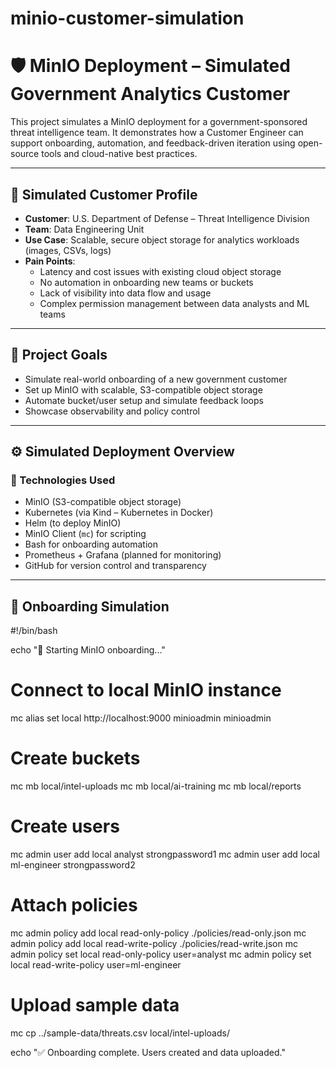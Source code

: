 # minio-customer-simulation

# 🛡️ MinIO Deployment – Simulated Government Analytics Customer

This project simulates a MinIO deployment for a government-sponsored threat intelligence team. It demonstrates how a Customer Engineer can support onboarding, automation, and feedback-driven iteration using open-source tools and cloud-native best practices.

---

## 👤 Simulated Customer Profile

- **Customer**: U.S. Department of Defense – Threat Intelligence Division  
- **Team**: Data Engineering Unit  
- **Use Case**: Scalable, secure object storage for analytics workloads (images, CSVs, logs)
- **Pain Points**:
  - Latency and cost issues with existing cloud object storage
  - No automation in onboarding new teams or buckets
  - Lack of visibility into data flow and usage
  - Complex permission management between data analysts and ML teams

---

## 🎯 Project Goals

- Simulate real-world onboarding of a new government customer
- Set up MinIO with scalable, S3-compatible object storage
- Automate bucket/user setup and simulate feedback loops
- Showcase observability and policy control

---

## ⚙️ Simulated Deployment Overview

### 🔧 Technologies Used

- MinIO (S3-compatible object storage)
- Kubernetes (via Kind – Kubernetes in Docker)
- Helm (to deploy MinIO)
- MinIO Client (`mc`) for scripting
- Bash for onboarding automation
- Prometheus + Grafana (planned for monitoring)
- GitHub for version control and transparency

---

## 📂 Onboarding Simulation

#!/bin/bash

echo "🚀 Starting MinIO onboarding..."

# Connect to local MinIO instance
mc alias set local http://localhost:9000 minioadmin minioadmin

# Create buckets
mc mb local/intel-uploads
mc mb local/ai-training
mc mb local/reports

# Create users
mc admin user add local analyst strongpassword1
mc admin user add local ml-engineer strongpassword2

# Attach policies
mc admin policy add local read-only-policy ./policies/read-only.json
mc admin policy add local read-write-policy ./policies/read-write.json
mc admin policy set local read-only-policy user=analyst
mc admin policy set local read-write-policy user=ml-engineer

# Upload sample data
mc cp ../sample-data/threats.csv local/intel-uploads/

echo "✅ Onboarding complete. Users created and data uploaded."
